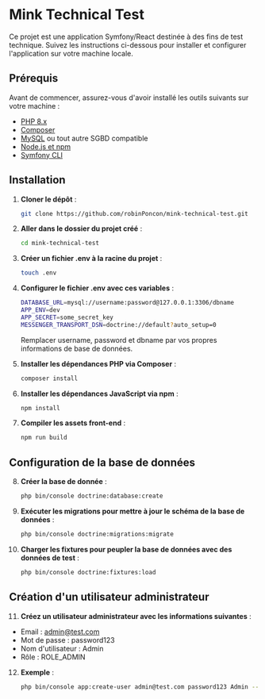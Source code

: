# Mink Technical Test

Ce projet est une application Symfony/React destinée à des fins de test technique. Suivez les instructions ci-dessous pour installer et configurer l'application sur votre machine locale.

## Prérequis

Avant de commencer, assurez-vous d'avoir installé les outils suivants sur votre machine :

-   [PHP 8.x](https://www.php.net/downloads.php)
-   [Composer](https://getcomposer.org/)
-   [MySQL](https://www.mysql.com/) ou tout autre SGBD compatible
-   [Node.js et npm](https://nodejs.org/)
-   [Symfony CLI](https://symfony.com/download)

## Installation

1. **Cloner le dépôt** :

    ```bash
    git clone https://github.com/robinPoncon/mink-technical-test.git
    ```

2. **Aller dans le dossier du projet créé** :

    ```bash
    cd mink-technical-test
    ```

3. **Créer un fichier .env à la racine du projet** :

    ```bash
    touch .env
    ```

4. **Configurer le fichier .env avec ces variables** :

    ```bash
    DATABASE_URL=mysql://username:password@127.0.0.1:3306/dbname
    APP_ENV=dev
    APP_SECRET=some_secret_key
    MESSENGER_TRANSPORT_DSN=doctrine://default?auto_setup=0
    ```

    Remplacer username, password et dbname par vos propres informations de base de données.

5. **Installer les dépendances PHP via Composer** :

    ```bash
    composer install
    ```

6. **Installer les dépendances JavaScript via npm** :

    ```bash
    npm install
    ```

7. **Compiler les assets front-end** :

    ```bash
    npm run build
    ```

## Configuration de la base de données

8. **Créer la base de donnée** :

    ```bash
    php bin/console doctrine:database:create
    ```

9. **Exécuter les migrations pour mettre à jour le schéma de la base de données** :

    ```bash
    php bin/console doctrine:migrations:migrate
    ```

10. **Charger les fixtures pour peupler la base de données avec des données de test** :

    ```bash
    php bin/console doctrine:fixtures:load
    ```

## Création d'un utilisateur administrateur

11. **Créez un utilisateur administrateur avec les informations suivantes** :

-   Email : admin@test.com
-   Mot de passe : password123
-   Nom d'utilisateur : Admin
-   Rôle : ROLE_ADMIN

12. **Exemple** :

    ```bash
    php bin/console app:create-user admin@test.com password123 Admin --role=ROLE_ADMIN
    ```
